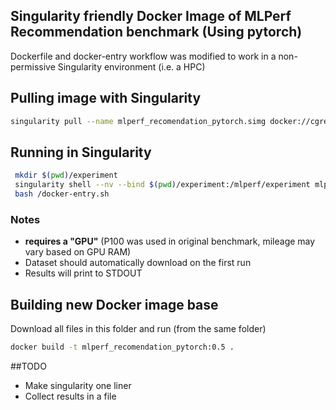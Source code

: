 
## Singularity friendly Docker Image of MLPerf Recommendation benchmark (Using pytorch)
Dockerfile and docker-entry workflow was modified to work in a non-permissive Singularity environment (i.e. a HPC)


## Pulling image with Singularity
````bash
singularity pull --name mlperf_recomendation_pytorch.simg docker://cgret/mlperf_recomendation_pytorch:0.5
````

## Running in Singularity
````bash
 mkdir $(pwd)/experiment
 singularity shell --nv --bind $(pwd)/experiment:/mlperf/experiment mlperf_recomendation_pytorch.simg
 bash /docker-entry.sh
````

### Notes
- **requires a "GPU"** (P100 was used in original benchmark, mileage may vary based on GPU RAM)
- Dataset should automatically download on the first run
- Results will print to STDOUT

## Building new Docker image base

Download all files in this folder and run (from the same folder)
````bash
docker build -t mlperf_recomendation_pytorch:0.5 .
````


##TODO
- Make singularity one liner
- Collect results in a file
